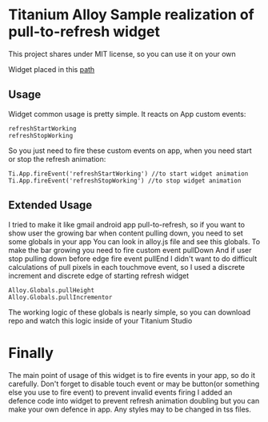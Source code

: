Titanium Alloy Sample realization of pull-to-refresh widget
===========================================================

This project shares under MIT license, so you can use it on your own

Widget placed in this [path](https://github.com/powerbot15/alloy-pull-to-refresh/tree/master/app/widgets/pullToRefreshAnimation)

Usage
-----

Widget common usage is pretty simple. It reacts on App custom events:

	refreshStartWorking
	refreshStopWorking

So you just need to fire these custom events on app, when you need start or stop the refresh animation:

	Ti.App.fireEvent('refreshStartWorking') //to start widget animation
	Ti.App.fireEvent('refreshStopWorking') //to stop widget animation
	
Extended Usage
--------------
	
I tried to make it like gmail android app pull-to-refresh, so if you want to show user the growing bar when content pulling down, you need to set some globals in your app
You can look in alloy.js file and see this globals. 
To make the bar growing you need to fire custom event	pullDown
And if user stop pulling down before edge fire event 	pullEnd
I didn't want to do difficult calculations of pull pixels in each 	touchmove event, so I used a discrete increment and discrete edge of starting refresh widget

	Alloy.Globals.pullHeight 
	Alloy.Globals.pullIncrementor
	
The working logic of these globals is nearly simple, so you can download repo and watch this logic inside of your Titanium Studio

Finally
=======

The main point of usage of this widget is to fire events in your app, so do it carefully. Don't forget to disable touch event or may be button(or something else you use to fire event) to prevent invalid events firing
I added an defence code into widget to prevent refresh animation doubling but you can make your own defence in app.
Any styles may to be changed in tss files. 
		
